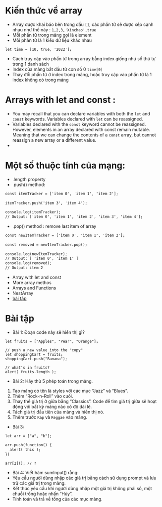 # Kiến thức về array
- Array được khai báo bên trong dấu `[]`, các phần tử sẽ được xếp cạnh nhau như thế này : `1,2,3,'Xinchao',true`
- Mỗi phần tử trong mảng gọi là element
- Mỗi phần tử là 1 kiểu dữ liệu khác nhau
```
let time = [10, true, '2022'];
```
- Cách truy cập vào phần tử trong array bằng index giống như số thứ tự trong 1 danh sách
- Index của mảng bắt đầu từ con số 0 `time[0]`
- Thay đổi phần tử ở index trong mảng, hoặc truy cập vào phần tử là 1 index không có trong mảng
# Arrays with let and const :
- You may recall that you can declare variables with both the `let` and `const` keywords. Variables declared with `let` can be reassigned.
- Variables declared with the `const` keyword cannot be reassigned. However, elements in an array declared with const remain mutable. Meaning that we can change the contents of a `const` array, but cannot reassign a new array or a different value.
- 
# Một số thuộc tính của mạng:
- .length property
- .push() method:
```html
const itemTracker = ['item 0', 'item 1', 'item 2'];
 
itemTracker.push('item 3', 'item 4');
 
console.log(itemTracker); 
// Output: ['item 0', 'item 1', 'item 2', 'item 3', 'item 4'];
```

- .pop() method : remove last item of array
```html
const newItemTracker = ['item 0', 'item 1', 'item 2'];
 
const removed = newItemTracker.pop();
 
console.log(newItemTracker); 
// Output: [ 'item 0', 'item 1' ]
console.log(removed);
// Output: item 2
```
- Array with let and const
- More array methos
- Arrays and Functions
- NestArray
- [bài tập](https://cafedev.vn/tu-hoc-javascript-bai-tap-full-bai-huong-dan-ve-array-va-ham-array-trong-javascript/)
# Bài tập
- Bài 1: Đoạn code này sẽ hiển thị gì?
```
let fruits = ["Apples", "Pear", "Orange"];

// push a new value into the "copy"
let shoppingCart = fruits;
shoppingCart.push("Banana");

// what's in fruits?
alert( fruits.length ); 
```
- Bài 2:
Hãy thử 5 phép toán trong mảng.
1) Tạo mảng có tên là styles với các mục “Jazz” và “Blues”.
2) Thêm “Rock-n-Roll” vào cuối.
3) Thay thế giá trị ở giữa bằng “Classics”. Code để tìm giá trị giữa sẽ hoạt động với bất kỳ mảng nào có độ dài lẻ.
4) Tách giá trị đầu tiên của mảng và hiển thị nó.
5) Thêm trước `Rap` và `Reggae` vào mảng.
- Bài 3:
```html
let arr = ["a", "b"];

arr.push(function() {
  alert( this );
})

arr[2](); // ?
```
- Bài 4:
Viết hàm sumInput() rằng:
- Yêu cầu người dùng nhập các giá trị bằng cách sử dụng prompt và lưu trữ các giá trị trong mảng.
- Kết thúc yêu cầu khi người dùng nhập một giá trị không phải số, một chuỗi trống hoặc nhấn “Hủy”.
- Tính toán và trả về tổng của các mục mảng.
